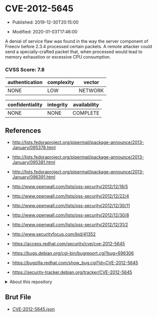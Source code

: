 # CVE-2012-5645

- Published: 2019-12-30T20:15:00

- Modified: 2020-01-03T17:46:00

A denial of service flaw was found in the way the server component of Freeciv before 2.3.4 processed certain packets. A remote attacker could send a specially-crafted packet that, when processed would lead to memory exhaustion or excessive CPU consumption.

### CVSS Score: **7.8**

| authentication | complexity | vector |
| --- | --- | --- |
| NONE | LOW | NETWORK |

| confidentiality | integrity | availability |
| --- | --- | --- |
| NONE | NONE | COMPLETE |

## References

* http://lists.fedoraproject.org/pipermail/package-announce/2013-January/095378.html

* http://lists.fedoraproject.org/pipermail/package-announce/2013-January/095381.html

* http://lists.fedoraproject.org/pipermail/package-announce/2013-January/096391.html

* http://www.openwall.com/lists/oss-security/2012/12/18/5

* http://www.openwall.com/lists/oss-security/2012/12/22/4

* http://www.openwall.com/lists/oss-security/2012/12/30/11

* http://www.openwall.com/lists/oss-security/2012/12/30/8

* http://www.openwall.com/lists/oss-security/2012/12/31/2

* http://www.securityfocus.com/bid/41352

* https://access.redhat.com/security/cve/cve-2012-5645

* https://bugs.debian.org/cgi-bin/bugreport.cgi?bug=696306

* https://bugzilla.redhat.com/show_bug.cgi?id=CVE-2012-5645

* https://security-tracker.debian.org/tracker/CVE-2012-5645

<details>
<summary>About this repository</summary> 

  This repository is part of the project [Live Hack CVE](https://github.com/Live-Hack-CVE). Main website can be found [www.live-hack.org](https://www.live-hack.org) 
  
  Made by [Sn0wAlice](https://github.com/Sn0wAlice) for the people that care about security and need to have a feed of the latest CVEs. Hope you enjoy it, don't forget to star the repo and follow me on [Twitter](https://twitter.com/Sn0wAlice) and [Github](https://github.com/Sn0wAlice). And that is my [personnal website](https://www.alice-snow.me/)

  - [Home Page](https://github.com/Live-Hack-CVE)
  - [Framework](https://github.com/Live-Hack-CVE/cve-framework)
  - [CVE database](https://github.com/Live-Hack-CVE/full_database)
  - [Changelog](https://github.com/Live-Hack-CVE/Changelog)
</details>

## Brut File

* [CVE-2012-5645.json](https://raw.githubusercontent.com/Live-Hack-CVE/full_database/main/cves/2012/CVE-2012-5645.json)

